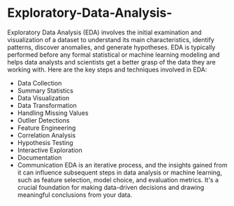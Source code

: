 # Exploratory-Data-Analysis-
Exploratory Data Analysis (EDA) involves the initial examination and visualization of a dataset to understand its main characteristics, identify patterns, discover anomalies, and generate hypotheses. EDA is typically performed before any formal statistical or machine learning modeling and helps data analysts and scientists get a better grasp of the data they are working with. 
Here are the key steps and techniques involved in EDA:
- Data Collection
- Summary Statistics
- Data Visualization
- Data Transformation
- Handling Missing Values
- Outlier Detections
- Feature Engineering
- Correlation Analysis
- Hypothesis Testing
- Interactive Exploration
- Documentation
- Communication
EDA is an iterative process, and the insights gained from it can influence subsequent steps in data analysis or machine learning, such as feature selection, model choice, and evaluation metrics. It's a crucial foundation for making data-driven decisions and drawing meaningful conclusions from your data.
